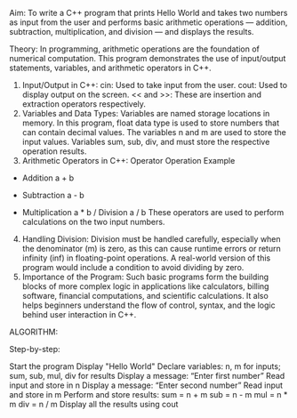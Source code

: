 Aim:
To write a C++ program that prints Hello World and takes two numbers as input from the user and performs basic arithmetic operations — addition, subtraction, multiplication, and division — and displays the results.

Theory:
In programming, arithmetic operations are the foundation of numerical computation. This program demonstrates the use of input/output statements, variables, and arithmetic operators in C++.
1. Input/Output in C++:
cin: Used to take input from the user.
cout: Used to display output on the screen.
<< and >>: These are insertion and extraction operators respectively.
 2. Variables and Data Types:
Variables are named storage locations in memory.
In this program, float data type is used to store numbers that can contain decimal values.
The variables n and m are used to store the input values.
Variables sum, sub, div, and must store the respective operation results.
 3. Arithmetic Operators in C++:
Operator	Operation	Example
+	Addition	a + b
-	Subtraction	a - b
*	Multiplication	a * b
/	Division	a / b
These operators are used to perform calculations on the two input numbers.
 4. Handling Division:
Division must be handled carefully, especially when the denominator (m) is zero, as this can cause runtime errors or return infinity (inf) in floating-point operations.
A real-world version of this program would include a condition to avoid dividing by zero.
 5. Importance of the Program:
Such basic programs form the building blocks of more complex logic in applications like calculators, billing software, financial computations, and scientific calculations.
It also helps beginners understand the flow of control, syntax, and the logic behind user interaction in C++.

ALGORITHM:

Step-by-step:

Start the program
Display "Hello World"
Declare variables: n, m for inputs; sum, sub, mul, div for results
Display a message: “Enter first number”
Read input and store in n
Display a message: “Enter second number”
Read input and store in m
Perform and store results:
sum = n + m
sub = n - m
mul = n * m
div = n / m
Display all the results using cout
